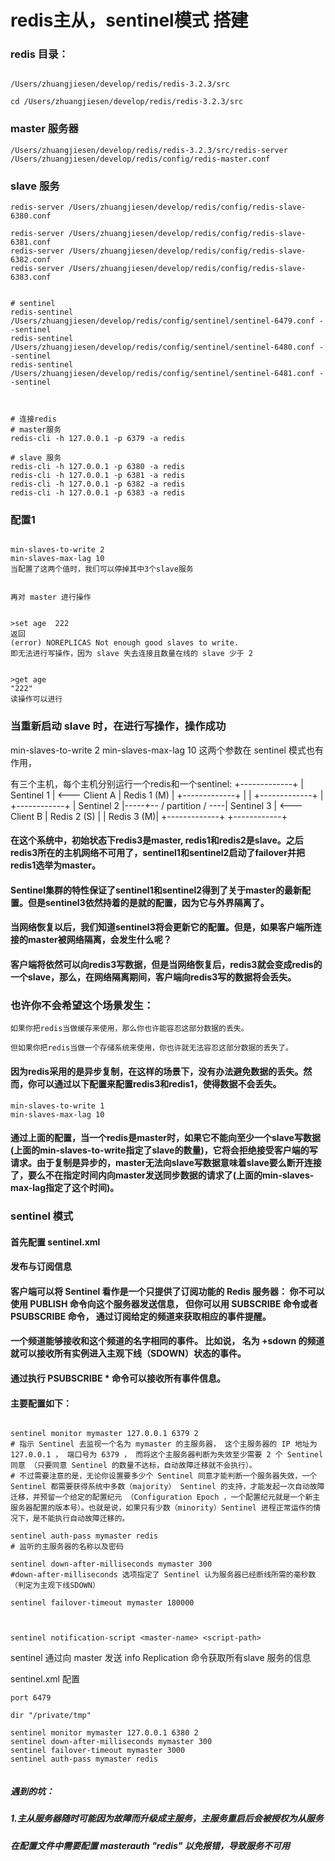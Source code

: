 # redis主从，sentinel模式 搭建
### redis 目录：

```

/Users/zhuangjiesen/develop/redis/redis-3.2.3/src

cd /Users/zhuangjiesen/develop/redis/redis-3.2.3/src

```


### master 服务器

```
/Users/zhuangjiesen/develop/redis/redis-3.2.3/src/redis-server /Users/zhuangjiesen/develop/redis/config/redis-master.conf
```

### slave 服务

```
redis-server /Users/zhuangjiesen/develop/redis/config/redis-slave-6380.conf

redis-server /Users/zhuangjiesen/develop/redis/config/redis-slave-6381.conf
redis-server /Users/zhuangjiesen/develop/redis/config/redis-slave-6382.conf
redis-server /Users/zhuangjiesen/develop/redis/config/redis-slave-6383.conf


# sentinel 
redis-sentinel /Users/zhuangjiesen/develop/redis/config/sentinel/sentinel-6479.conf --sentinel
redis-sentinel /Users/zhuangjiesen/develop/redis/config/sentinel/sentinel-6480.conf --sentinel
redis-sentinel /Users/zhuangjiesen/develop/redis/config/sentinel/sentinel-6481.conf --sentinel



# 连接redis  
# master服务
redis-cli -h 127.0.0.1 -p 6379 -a redis

# slave 服务
redis-cli -h 127.0.0.1 -p 6380 -a redis
redis-cli -h 127.0.0.1 -p 6381 -a redis
redis-cli -h 127.0.0.1 -p 6382 -a redis
redis-cli -h 127.0.0.1 -p 6383 -a redis
```


### 配置1
```

min-slaves-to-write 2
min-slaves-max-lag 10
当配置了这两个值时，我们可以停掉其中3个slave服务


再对 master 进行操作
```

```

>set age  222
返回
(error) NOREPLICAS Not enough good slaves to write.
即无法进行写操作，因为 slave 失去连接且数量在线的 slave 少于 2


>get age
"222"
读操作可以进行

```

### 当重新启动 slave 时，在进行写操作，操作成功


min-slaves-to-write 2
min-slaves-max-lag 10
这两个参数在 sentinel 模式也有作用，

有三个主机，每个主机分别运行一个redis和一个sentinel:
             +-------------+
             | Sentinel 1  | <--- Client A
             | Redis 1 (M) |
             +-------------+
                     |
                     |
+-------------+     |                     +------------+
| Sentinel 2  |-----+-- / partition / ----| Sentinel 3 | <--- Client B
| Redis 2 (S) |                           | Redis 3 (M)|
+-------------+                           +------------+

#### 在这个系统中，初始状态下redis3是master, redis1和redis2是slave。之后redis3所在的主机网络不可用了，sentinel1和sentinel2启动了failover并把redis1选举为master。

#### Sentinel集群的特性保证了sentinel1和sentinel2得到了关于master的最新配置。但是sentinel3依然持着的是就的配置，因为它与外界隔离了。

#### 当网络恢复以后，我们知道sentinel3将会更新它的配置。但是，如果客户端所连接的master被网络隔离，会发生什么呢？

#### 客户端将依然可以向redis3写数据，但是当网络恢复后，redis3就会变成redis的一个slave，那么，在网络隔离期间，客户端向redis3写的数据将会丢失。

### 也许你不会希望这个场景发生：

    如果你把redis当做缓存来使用，那么你也许能容忍这部分数据的丢失。

    但如果你把redis当做一个存储系统来使用，你也许就无法容忍这部分数据的丢失了。

#### 因为redis采用的是异步复制，在这样的场景下，没有办法避免数据的丢失。然而，你可以通过以下配置来配置redis3和redis1，使得数据不会丢失。

```
min-slaves-to-write 1
min-slaves-max-lag 10

```

#### 通过上面的配置，当一个redis是master时，如果它不能向至少一个slave写数据(上面的min-slaves-to-write指定了slave的数量)，它将会拒绝接受客户端的写请求。由于复制是异步的，master无法向slave写数据意味着slave要么断开连接了，要么不在指定时间内向master发送同步数据的请求了(上面的min-slaves-max-lag指定了这个时间)。





### sentinel 模式
#### 首先配置 sentinel.xml

#### 发布与订阅信息
#### 客户端可以将 Sentinel 看作是一个只提供了订阅功能的 Redis 服务器： 你不可以使用 PUBLISH 命令向这个服务器发送信息， 但你可以用 SUBSCRIBE 命令或者 PSUBSCRIBE 命令， 通过订阅给定的频道来获取相应的事件提醒。
#### 一个频道能够接收和这个频道的名字相同的事件。 比如说， 名为 +sdown 的频道就可以接收所有实例进入主观下线（SDOWN）状态的事件。
####    通过执行 PSUBSCRIBE * 命令可以接收所有事件信息。
   
   
#### 主要配置如下：

```
 
sentinel monitor mymaster 127.0.0.1 6379 2
# 指示 Sentinel 去监视一个名为 mymaster 的主服务器， 这个主服务器的 IP 地址为 127.0.0.1 ， 端口号为 6379 ， 而将这个主服务器判断为失效至少需要 2 个 Sentinel 同意 （只要同意 Sentinel 的数量不达标，自动故障迁移就不会执行）。
# 不过需要注意的是，无论你设置要多少个 Sentinel 同意才能判断一个服务器失效，一个 Sentinel 都需要获得系统中多数（majority） Sentinel 的支持，才能发起一次自动故障迁移，并预留一个给定的配置纪元 （Configuration Epoch ，一个配置纪元就是一个新主服务器配置的版本号）。也就是说，如果只有少数（minority）Sentinel 进程正常运作的情况下，是不能执行自动故障迁移的。

sentinel auth-pass mymaster redis
# 监听的主服务器的名称以及密码

sentinel down-after-milliseconds mymaster 300
#down-after-milliseconds 选项指定了 Sentinel 认为服务器已经断线所需的毫秒数（判定为主观下线SDOWN）

sentinel failover-timeout mymaster 180000



sentinel notification-script <master-name> <script-path>

```


sentinel 通过向 master 发送 info Replication 命令获取所有slave 服务的信息

sentinel.xml 配置


```
port 6479

dir "/private/tmp"

sentinel monitor mymaster 127.0.0.1 6380 2
sentinel down-after-milliseconds mymaster 300
sentinel failover-timeout mymaster 3000
sentinel auth-pass mymaster redis


```


##### 遇到的坑：
##### 1.主从服务器随时可能因为故障而升级成主服务，主服务重启后会被授权为从服务
##### 在配置文件中需要配置 masterauth "redis" 以免报错，导致服务不可用





